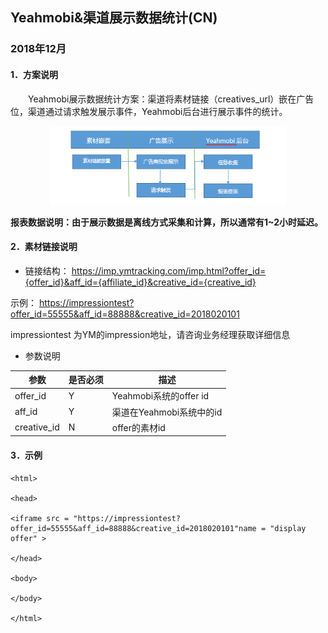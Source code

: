 ## Yeahmobi&渠道展示数据统计(CN)
### 2018年12月

#### 1．方案说明

&emsp;&emsp;Yeahmobi展示数据统计方案：渠道将素材链接（creatives_url）嵌在广告位，渠道通过请求触发展示事件，Yeahmobi后台进行展示事件的统计。

<div align=center><img src="https://github.com/YmSupportDoc/YmSupportDoc/blob/master/Yeahmobi&affiliate_Integration_document/Yeahmobi&渠道展示数据统计(CN).png" width="75%" height="75%" /></div>

**报表数据说明：由于展示数据是离线方式采集和计算，所以通常有1~2小时延迟。**

#### 2．素材链接说明

- 链接结构：
<https://imp.ymtracking.com/imp.html?offer_id={offer_id}&aff_id={affiliate_id}&creative_id={creative_id}>

示例：
<https://impressiontest?offer_id=55555&aff_id=88888&creative_id=2018020101>

impressiontest 为YM的impression地址，请咨询业务经理获取详细信息

- 参数说明

参数|是否必须|描述
--|--|--
offer_id|Y|Yeahmobi系统的offer id
aff_id|Y|渠道在Yeahmobi系统中的id
creative_id|N|offer的素材id

#### 3．示例
```
<html>

<head>

<iframe src = "https://impressiontest?offer_id=55555&aff_id=88888&creative_id=2018020101"name = "display offer" >

</head>

<body>

</body>

</html> 
```